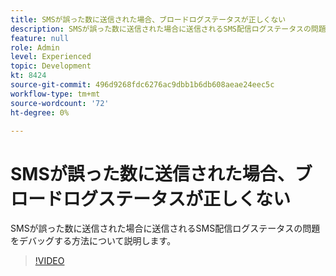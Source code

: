 ```yaml
---
title: SMSが誤った数に送信された場合、ブロードログステータスが正しくない
description: SMSが誤った数に送信された場合に送信されるSMS配信ログステータスの問題をデバッグする方法について説明します。
feature: null
role: Admin
level: Experienced
topic: Development
kt: 8424
source-git-commit: 496d9268fdc6276ac9dbb1b6db608aeae24eec5c
workflow-type: tm+mt
source-wordcount: '72'
ht-degree: 0%

---
```



# SMSが誤った数に送信された場合、ブロードログステータスが正しくない

SMSが誤った数に送信された場合に送信されるSMS配信ログステータスの問題をデバッグする方法について説明します。

>[!VIDEO](https://video.tv.adobe.com/v/335980?quality=12)
